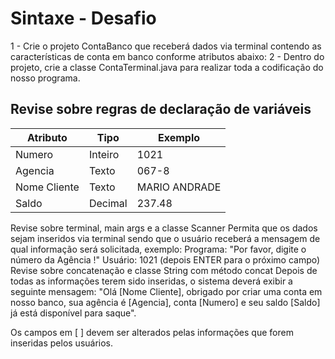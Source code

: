# Sintaxe - Desafio

1 - Crie o projeto ContaBanco que receberá dados via terminal contendo as características de conta em banco conforme atributos abaixo:
2 - Dentro do projeto, crie a classe ContaTerminal.java para realizar toda a codificação do nosso programa.

## Revise sobre regras de declaração de variáveis

| Atributo       | Tipo    | Exemplo        |
|----------------|---------|----------------|
| Numero         | Inteiro | 1021           |
| Agencia        | Texto   | 067-8          |
| Nome Cliente   | Texto   | MARIO ANDRADE  |
| Saldo          | Decimal | 237.48         |


Revise sobre terminal, main args e a classe Scanner
Permita que os dados sejam inseridos via terminal sendo que o usuário receberá a mensagem de qual informação será solicitada, exemplo:
Programa: "Por favor, digite o número da Agência !"
Usuário: 1021 (depois ENTER para o próximo campo)
Revise sobre concatenação e classe String com método concat
Depois de todas as informações terem sido inseridas, o sistema deverá exibir a seguinte mensagem:
"Olá [Nome Cliente], obrigado por criar uma conta em nosso banco, sua agência é [Agencia], conta [Numero] e seu saldo [Saldo] já está disponível para saque".

Os campos em [ ] devem ser alterados pelas informações que forem inseridas pelos usuários.
